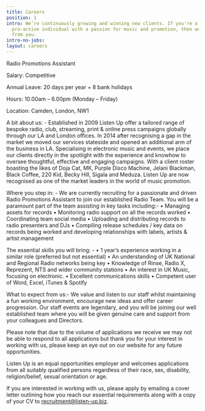 ```yaml
---
title: Careers
position: 1
intro: We’re continuously growing and winning new clients. If you're a confident and
  pro-active individual with a passion for music and promotion, then we want to hear
  from you.
intro-no-jobs: 
layout: careers
---
```


Radio Promotions Assistant

Salary: 	Competitive

Annual Leave: 	20 days per year + 8 bank holidays

Hours: 	        10.00am – 6.00pm (Monday – Friday)

Location:       Camden, London, NW1

A bit about us: -
Established in 2009 Listen Up offer a tailored range of bespoke radio, club, streaming, print & online press campaigns globally through our LA and London offices. In 2014 after recognising a gap in the market we moved our services stateside and opened an additional arm of the business in LA. Specialising in electronic music and events, we place our clients directly in the spotlight with the experience and knowhow to oversee thoughtful, effective and engaging campaigns. With a client roster boasting the likes of Doja Cat, MK, Purple Disco Machine, Jelani Blackman, Black Coffee, 220 Kid, Becky Hill, Sigala and Meduza. Listen Up are now recognised as one of the market leaders in the world of music promotion. 

Where you step in: -
We are currently recruiting for a passionate and driven Radio Promotions Assistant to join our established Radio Team. You will be a paramount part of the team assisting in key tasks including:-
•	Managing assets for records
•	Monitoring radio support on all the records worked
•	Coordinating team social media
•	Uploading and distributing records to radio presenters and DJs
•	Compiling release schedules / key data on records being worked and developing relationships with labels, artists & artist management

The essential skills you will bring: -
•	1 year’s experience working in a similar role (preferred but not essential)
•	An understanding of UK National and Regional Radio networks being key
•	Knowledge of Rinse, Radio X, Reprezent, NTS and wider community stations 
•	An interest in UK Music, focusing on electronic. 
•	Excellent communications skills
•	Competent user of Word, Excel, iTunes & Spotify

What to expect from us:-
We value and listen to our staff whilst maintaining a fun working environment, encourage new ideas and offer career progression. Our staff events are legendary, and you will be joining our well established team where you will be given genuine care and support from your colleagues and Directors.

Please note that due to the volume of applications we receive we may not be able to respond to all applications but thank you for your interest in working with us, please keep an eye out on our website for any future opportunities.

Listen Up is an equal opportunities employer and welcomes applications from all suitably qualified persons regardless of their race, sex, disability, religion/belief, sexual orientation or age.

If you are interested in working with us, please apply by emailing a cover letter outlining how you reach our essential requirements along with a copy of your CV to recruitment@listen-up.biz.